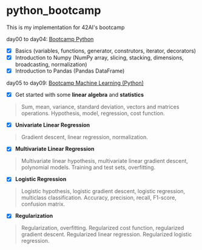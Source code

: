 # python_bootcamp

This is my implementation for 42AI's bootcamp

day00 to day04: [Bootcamp Python](https://github.com/42-AI/bootcamp_python)
- [x] Basics (variables, functions, generator, construtors, iterator, decorators)
- [x] Introduction to Numpy (NumPy array, slicing, stacking, dimensions, broadcasting, normalization)
- [x] Introduction to Pandas (Pandas DataFrame)

day05 to day09: [Bootcamp Machine Learning (Python)](https://github.com/42-AI/bootcamp_machine-learning)
- [x] Get started with some **linear algebra** and **statistics**
> Sum, mean, variance, standard deviation, vectors and matrices operations.
> Hypothesis, model, regression, cost function.

- [x] **Univariate Linear Regression**
> Gradient descent, linear regression, normalization.

- [x] **Multivariate Linear Regression**
> Multivariate linear hypothesis, multivariate linear gradient descent, polynomial models.
> Training and test sets, overfitting.

- [x] **Logistic Regression**
> Logistic hypothesis, logistic gradient descent, logistic regression, multiclass classification.
> Accuracy, precision, recall, F1-score, confusion matrix.

- [x] **Regularization**
> Regularization, overfitting. Regularized cost function, regularized gradient descent.
> Regularized linear regression. Regularized logistic regression.
